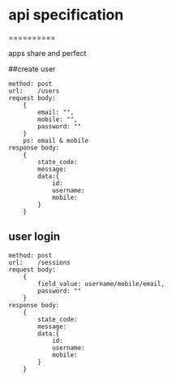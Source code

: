 # api specification
==========

apps share and perfect

##create user

```
method: post
url:    /users
request body:
    {
        email: "",
        mobile: "",
        password: ""
    }
    ps: email & mobile 
response body:
    {
        state_code:
        message:
        data:{
            id: 
            username:
            mobile:
        }
    }
```

## user login

```
method: post
url:    /sessions
request body:
    {
        field_value: username/mobile/email,
        password: ""
    }
response body:
    {
        state_code:
        message:
        data:{
            id: 
            username:
            mobile:
        }
    }
```
